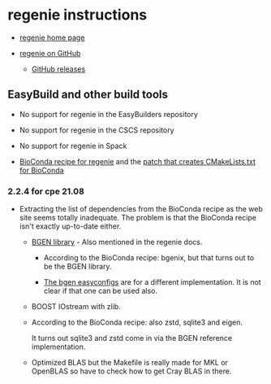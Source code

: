 # regenie instructions

  * [regenie home page](https://rgcgithub.github.io/regenie/)

  * [regenie on GitHub](https://github.com/rgcgithub/regenie)

      * [GitHub releases](https://github.com/rgcgithub/regenie/releases)


## EasyBuild and other build tools

  * No support for regenie in the EasyBuilders repository

  * No support for regenie in the CSCS repository

  * No support for regenie in Spack

  * [BioConda recipe for regenie](https://github.com/bioconda/bioconda-recipes/tree/master/recipes/regenie)
    and the [patch that creates CMakeLists.txt for BioConda](https://github.com/bioconda/bioconda-recipes/blob/master/recipes/regenie/patches/0003-use-conda-cmakelists.patch)


### 2.2.4 for cpe 21.08

  * Extracting the list of dependencies from the BioConda recipe as the web site
    seems totally inadequate. The problem is that the BioConda recipe isn't exactly
    up-to-date either.

      * [BGEN library](https://enkre.net/cgi-bin/code/bgen) - Also mentioned in the
        regenie docs.

          * According to the BioConda recipe: bgenix, but that turns out to be the BGEN
            library.

          * [The bgen easyconfigs](https://github.com/easybuilders/easybuild-easyconfigs/tree/develop/easybuild/easyconfigs/b/bgen)
            are for a different implementation. It is not clear if that one can be
            used also.

      * BOOST IOstream with zlib.

      * According to the BioConda recipe: also zstd, sqlite3 and eigen.

        It turns out sqlite3 and zstd come in via the BGEN reference implementation.

      * Optimized BLAS but the Makefile is really made for MKL or OpenBLAS so have
        to check how to get Cray BLAS in there.





